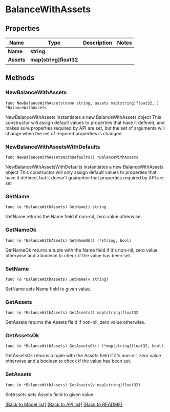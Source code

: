 # BalanceWithAssets

## Properties

Name | Type | Description | Notes
------------ | ------------- | ------------- | -------------
**Name** | **string** |  |
**Assets** | **map[string]float32** |  |

## Methods

### NewBalanceWithAssets

`func NewBalanceWithAssets(name string, assets map[string]float32, ) *BalanceWithAssets`

NewBalanceWithAssets instantiates a new BalanceWithAssets object
This constructor will assign default values to properties that have it defined,
and makes sure properties required by API are set, but the set of arguments
will change when the set of required properties is changed

### NewBalanceWithAssetsWithDefaults

`func NewBalanceWithAssetsWithDefaults() *BalanceWithAssets`

NewBalanceWithAssetsWithDefaults instantiates a new BalanceWithAssets object
This constructor will only assign default values to properties that have it defined,
but it doesn't guarantee that properties required by API are set

### GetName

`func (o *BalanceWithAssets) GetName() string`

GetName returns the Name field if non-nil, zero value otherwise.

### GetNameOk

`func (o *BalanceWithAssets) GetNameOk() (*string, bool)`

GetNameOk returns a tuple with the Name field if it's non-nil, zero value otherwise
and a boolean to check if the value has been set.

### SetName

`func (o *BalanceWithAssets) SetName(v string)`

SetName sets Name field to given value.


### GetAssets

`func (o *BalanceWithAssets) GetAssets() map[string]float32`

GetAssets returns the Assets field if non-nil, zero value otherwise.

### GetAssetsOk

`func (o *BalanceWithAssets) GetAssetsOk() (*map[string]float32, bool)`

GetAssetsOk returns a tuple with the Assets field if it's non-nil, zero value otherwise
and a boolean to check if the value has been set.

### SetAssets

`func (o *BalanceWithAssets) SetAssets(v map[string]float32)`

SetAssets sets Assets field to given value.



[[Back to Model list]](../README.md#documentation-for-models) [[Back to API list]](../README.md#documentation-for-api-endpoints) [[Back to README]](../README.md)
